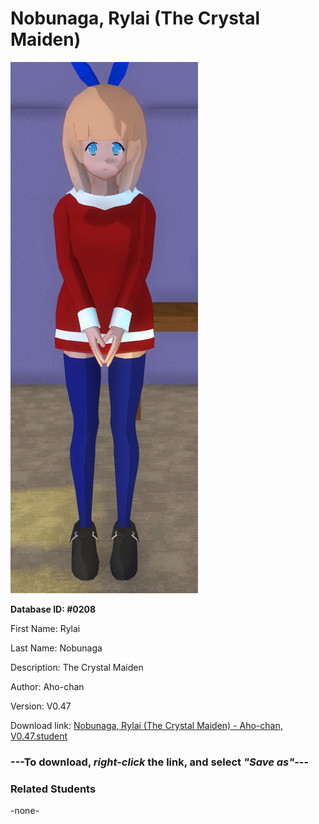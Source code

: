 # Nobunaga, Rylai (The Crystal Maiden)

<img src="Files/Nobunaga, Rylai (The Crystal Maiden).png" title="Nobunaga, Rylai (The Crystal Maiden) - Aho-chan, V0.47">

**Database ID: #0208**

First Name: Rylai

Last Name: Nobunaga

Description: The Crystal Maiden

Author: Aho-chan

Version: V0.47

Download link: <a href="https://raw.githubusercontent.com/Arbiter1223/Daigaku-Gurashi-Custom-Students/master/Students/Files/Nobunaga%2C%20Rylai%20(The%20Crystal%20Maiden)%20-%20Aho-chan%2C%20V0.47.student">Nobunaga, Rylai (The Crystal Maiden) - Aho-chan, V0.47.student</a>

### ---**To download, _right-click_ the link, and select _"Save as"_**---

### Related Students

-none-
